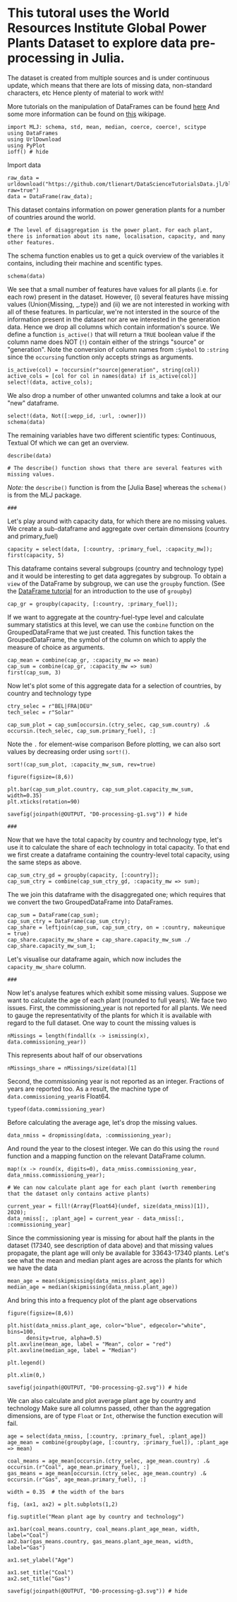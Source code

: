 <!--This file was generated, do not modify it.-->
# This tutoral uses the World Resources Institute Global Power Plants Dataset to explore data pre-processing in Julia.
The dataset is created from multiple sources and is under continuous update, which means that there are lots of missing data, non-standard characters, etc
Hence plenty of material to work with!

More tutorials on the manipulation of DataFrames can be found [here](https://github.com/bkamins/Julia-DataFrames-Tutorial)
And some more information can be found on [this](https://en.wikibooks.org/wiki/Introducing_Julia/DataFrames) wikipage.

```julia:ex1
import MLJ: schema, std, mean, median, coerce, coerce!, scitype
using DataFrames
using UrlDownload
using PyPlot
ioff() # hide
```

Import data

```julia:ex2
raw_data = urldownload("https://github.com/tlienart/DataScienceTutorialsData.jl/blob/master/data/wri_global_power_plant_db_be_022020.csv?raw=true")
data = DataFrame(raw_data);
```

This dataset contains information on power generation plants for a number of countries around the world.

```julia:ex3
# The level of disaggregation is the power plant. For each plant, there is information about its name, localisation, capacity, and many other features.
```

The schema function enables us to get a quick overview of the variables it contains, including their machine and scentific types.

```julia:ex4
schema(data)
```

We see that a small number of features have values for all plants (i.e. for each row) present in the dataset.
However, (i) several features have missing values (Union{Missing, _.type}) and (ii) we are not interested in working with all of these features.
In particular, we're not intersted in the source of the information present in the dataset nor are we interested in the generation data.
Hence we drop all columns which contain information's source.
We define a function `is_active()` that will return a `TRUE` boolean value if the column name does NOT (`!`) contain either of the strings "source" or "generation".
Note the conversion of column names from `:Symbol` to `:string` since the `occursing` function only accepts strings as arguments.

```julia:ex5
is_active(col) = !occursin(r"source|generation", string(col))
active_cols = [col for col in names(data) if is_active(col)]
select!(data, active_cols);
```

We also drop a number of other unwanted columns and take a look at our "new" dataframe.

```julia:ex6
select!(data, Not([:wepp_id, :url, :owner]))
schema(data)
```

The remaining variables have two different scientific types: Continuous, Textual
Of which we can get an overview.

```julia:ex7
describe(data)

# The describe() function shows that there are several features with missing values.
```

*Note:* the `describe()` function is from the [Julia Base] whereas the `schema()` is from the MLJ package.

```julia:ex8
###
```

Let's play around with capacity data, for which there are no missing values. We create a sub-dataframe and aggregate over certain dimensions (country and primary_fuel)

```julia:ex9
capacity = select(data, [:country, :primary_fuel, :capacity_mw]);
first(capacity, 5)
```

This dataframe contains several subgroups (country and technology type) and it would be interesting to get data aggregates by subgroup.
To obtain a `view` of the DataFrame by subgroup, we can use the `groupby` function.
(See the [DataFrame tutorial](https://alan-turing-institute.github.io/DataScienceTutorials.jl/data/dataframe/#groupby) for an introduction to the use of `groupby`)

```julia:ex10
cap_gr = groupby(capacity, [:country, :primary_fuel]);
```

If we want to aggregate at the country-fuel-type level and calculate summary statistics at this level, we can use the `combine` function on the GroupedDataFrame that we just created.
This function takes the GroupedDataFrame, the symbol of the column on which to apply the measure of choice as arguments.

```julia:ex11
cap_mean = combine(cap_gr, :capacity_mw => mean)
cap_sum = combine(cap_gr, :capacity_mw => sum)
first(cap_sum, 3)
```

Now let's plot some of this aggregate data for a selection of countries, by country and technology type

```julia:ex12
ctry_selec = r"BEL|FRA|DEU"
tech_selec = r"Solar"

cap_sum_plot = cap_sum[occursin.(ctry_selec, cap_sum.country) .& occursin.(tech_selec, cap_sum.primary_fuel), :]
```

Note the `.` for element-wise comparison
Before plotting, we can also sort values by decreasing order using `sort!()`.

```julia:ex13
sort!(cap_sum_plot, :capacity_mw_sum, rev=true)

figure(figsize=(8,6))

plt.bar(cap_sum_plot.country, cap_sum_plot.capacity_mw_sum, width=0.35)
plt.xticks(rotation=90)

savefig(joinpath(@OUTPUT, "D0-processing-g1.svg")) # hide

###
```

Now that we have the total capacity by country and technology type, let's use it to calculate the share of each technology in total capacity.
To that end we first create a dataframe containing the country-level total capacity, using the same steps as above.

```julia:ex14
cap_sum_ctry_gd = groupby(capacity, [:country]);
cap_sum_ctry = combine(cap_sum_ctry_gd, :capacity_mw => sum);
```

The we join this dataframe with the disaggregated one; which requires that we convert the two GroupedDataFrame into DataFrames.

```julia:ex15
cap_sum = DataFrame(cap_sum);
cap_sum_ctry = DataFrame(cap_sum_ctry);
cap_share = leftjoin(cap_sum, cap_sum_ctry, on = :country, makeunique = true)
cap_share.capacity_mw_share = cap_share.capacity_mw_sum ./ cap_share.capacity_mw_sum_1;
```

Let's visualise our dataframe again, which now includes the `capacity_mw_share` column.

```julia:ex16
###
```

Now let's analyse features which exhibit some missing values.
Suppose we want to calculate the age of each plant (rounded to full years). We face two issues.
First, the commissioning_year is not reported for all plants.
We need to gauge the representativity of the plants for which it is available with regard to the full dataset.
One way to count the missing values is

```julia:ex17
nMissings = length(findall(x -> ismissing(x), data.commissioning_year))
```

This represents about half of our observations

```julia:ex18
nMissings_share = nMissings/size(data)[1]
```

Second, the commissioning year is not reported as an integer. Fractions of years are reported too.
As a result, the machine type of `data.commissioning_year`is Float64.

```julia:ex19
typeof(data.commissioning_year)
```

Before calculating the average age, let's drop the missing values.

```julia:ex20
data_nmiss = dropmissing(data, :commissioning_year);
```

And round the year to the closest integer. We can do this using the `round` function and a mapping function on the relevant DataFrame column.

```julia:ex21
map!(x -> round(x, digits=0), data_nmiss.commissioning_year, data_nmiss.commissioning_year);

# We can now calculate plant age for each plant (worth remembering that the dataset only contains active plants)

current_year = fill!(Array{Float64}(undef, size(data_nmiss)[1]), 2020);
data_nmiss[:, :plant_age] = current_year - data_nmiss[:, :commissioning_year]
```

Since the commissioning year is missing for about half the plants in the dataset (17340, see description of data above) and that missing values propagate,
the plant age will only be available for 33643-17340 plants.
Let's see what the mean and median plant ages are across the plants for which we have the data

```julia:ex22
mean_age = mean(skipmissing(data_nmiss.plant_age))
median_age = median(skipmissing(data_nmiss.plant_age))
```

And bring this into a frequency plot of the plant age observations

```julia:ex23
figure(figsize=(8,6))

plt.hist(data_nmiss.plant_age, color="blue", edgecolor="white", bins=100,
      density=true, alpha=0.5)
plt.axvline(mean_age, label = "Mean", color = "red")
plt.axvline(median_age, label = "Median")

plt.legend()

plt.xlim(0,)

savefig(joinpath(@OUTPUT, "D0-processing-g2.svg")) # hide
```

We can also calculate and plot average plant age by country and technology
Make sure all columns passed, other than the aggregation dimensions, are of type `Float` or `Int`, otherwise the function execution will fail.

```julia:ex24
age = select(data_nmiss, [:country, :primary_fuel, :plant_age])
age_mean = combine(groupby(age, [:country, :primary_fuel]), :plant_age => mean)

coal_means = age_mean[occursin.(ctry_selec, age_mean.country) .& occursin.(r"Coal", age_mean.primary_fuel), :]
gas_means = age_mean[occursin.(ctry_selec, age_mean.country) .& occursin.(r"Gas", age_mean.primary_fuel), :]

width = 0.35  # the width of the bars

fig, (ax1, ax2) = plt.subplots(1,2)

fig.suptitle("Mean plant age by country and technology")

ax1.bar(coal_means.country, coal_means.plant_age_mean, width, label="Coal")
ax2.bar(gas_means.country, gas_means.plant_age_mean, width, label="Gas")

ax1.set_ylabel("Age")

ax1.set_title("Coal")
ax2.set_title("Gas")

savefig(joinpath(@OUTPUT, "D0-processing-g3.svg")) # hide
```

